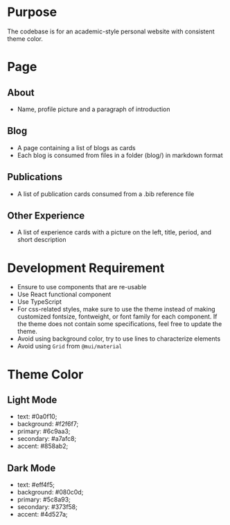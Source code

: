 # Purpose
The codebase is for an academic-style personal website with consistent theme color.

# Page
## About
- Name, profile picture and a paragraph of introduction
## Blog
- A page containing a list of blogs as cards
- Each blog is consumed from files in a folder (blog/) in markdown format
## Publications
- A list of publication cards consumed from a .bib reference file
## Other Experience
- A list of experience cards with a picture on the left, title, period, and short description

# Development Requirement
- Ensure to use components that are re-usable
- Use React functional component
- Use TypeScript
- For css-related styles, make sure to use the theme instead of making customized fontsize, fontweight, or font family for each component. If the theme does not contain some specifications, feel free to update the theme.
- Avoid using background color, try to use lines to characterize elements
- Avoid using `Grid` from `@mui/material`

# Theme Color
## Light Mode
- text: #0a0f10;
- background: #f2f6f7;
- primary: #6c9aa3;
- secondary: #a7afc8;
- accent: #858ab2;
## Dark Mode
- text: #eff4f5;
- background: #080c0d;
- primary: #5c8a93;
- secondary: #373f58;
- accent: #4d527a;

